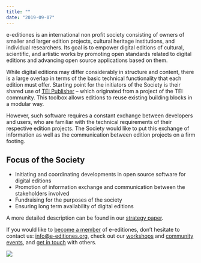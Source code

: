 ```yaml
---
title: ""
date: "2019-09-07"
---
```


e-editiones is an international non profit society consisting of owners of smaller and larger edition projects, cultural heritage institutions, and individual researchers. Its goal is to empower digital editions of cultural, scientific, and artistic works by promoting open standards related to digital editions and advancing open source applications based on them.

While digital editions may differ considerably in structure and content, there is a large overlap in terms of the basic technical functionality that each edition must offer. Starting point for the initiators of the Society is their shared use of [TEI Publisher](https://teipublisher.com/index.html) – which originated from a project of the TEI community. This toolbox allows editions to reuse existing building blocks in a modular way.

However, such software requires a constant exchange between developers and users, who are familiar with the technical requirements of their respective edition projects. The Society would like to put this exchange of information as well as the communication between edition projects on a firm footing.

## Focus of the Society

- Initiating and coordinating developments in open source software for digital editions
- Promotion of information exchange and communication between the stakeholders involved
- Fundraising for the purposes of the society
- Ensuring long term availability of digital editions

A more detailed description can be found in our [strategy paper](strategy "strategy paper").

If you would like to [become a member](how-to-become-a-member "become a member") of e-editiones, don’t hesitate to contact us: [info@e-editiones.org](mailto:info@e-editiones.org), check out our [workshops](/workshops "workshops") and [community events](/community-meetings/ "community events"), and [get in touch](/get-in-touch/ "get in touch") with others.

  ![](images/pixel.gif)
